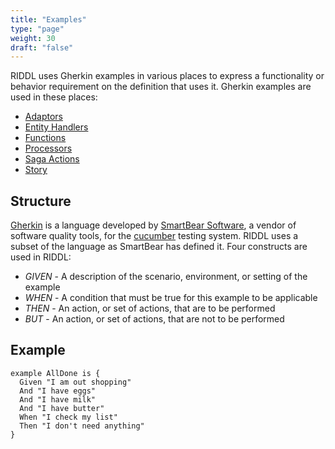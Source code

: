 ```yaml
---
title: "Examples"
type: "page"
weight: 30
draft: "false"
---
```


RIDDL uses Gherkin examples in various places to express a functionality or behavior requirement on
the definition that uses it. Gherkin examples are used in these places:

* [Adaptors](../hierarchy/domain/context/adaptor)
* [Entity Handlers](../hierarchy/domain/context/entity/handler.md)
* [Functions](./functions.md)
* [Processors](../hierarchy/domain/streaming/processor.md)
* [Saga Actions](../hierarchy/domain/context/saga)
* [Story](../hierarchy/domain/story)

## Structure

[Gherkin](https://cucumber.io/docs/gherkin/) is a language developed by
[SmartBear Software](https://smartbear.com/company/about-us/), a vendor of software quality tools,
for the [cucumber](https://cucumber.io/) testing system. RIDDL uses a subset of the language as
SmartBear has defined it. Four constructs are used in RIDDL:

* _GIVEN_ - A description of the scenario, environment, or setting of the example
* _WHEN_ - A condition that must be true for this example to be applicable
* _THEN_ - An action, or set of actions, that are to be performed
* _BUT_ - An action, or set of actions, that are not to be performed

## Example

```riddl
example AllDone is {
  Given "I am out shopping"
  And "I have eggs"
  And "I have milk"
  And "I have butter"
  When "I check my list"
  Then "I don't need anything"
}
```
